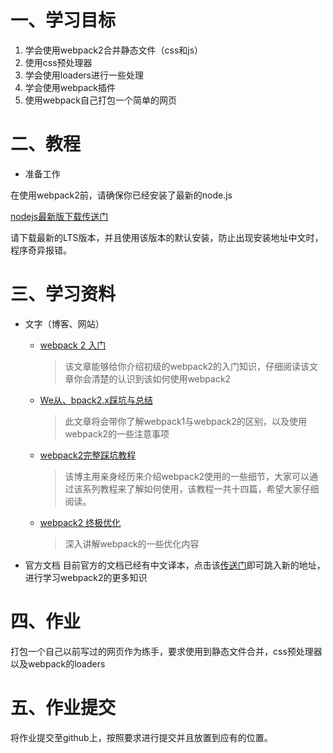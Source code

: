 # 一、学习目标
1. 学会使用webpack2合并静态文件（css和js）
2. 使用css预处理器
3. 学会使用loaders进行一些处理
4. 学会使用webpack插件
5. 使用webpack自己打包一个简单的网页

# 二、教程

* 准备工作

在使用webpack2前，请确保你已经安装了最新的node.js

[nodejs最新版下载传送门](https://nodejs.org/en/)

请下载最新的LTS版本，并且使用该版本的默认安装，防止出现安装地址中文时，程序奇异报错。

# 三、学习资料

* 文字（博客、网站）
   * [webpack 2 入门](http://www.css88.com/archives/6992)
     > 该文章能够给你介绍初级的webpack2的入门知识，仔细阅读该文章你会清楚的认识到该如何使用webpack2

   * [We从、bpack2.x踩坑与总结](http://www.tuicool.com/articles/Izy2AnJ)
     >此文章将会带你了解webpack1与webpack2的区别，以及使用webpack2的一些注意事项

   * [webpack2完整踩坑教程](http://blog.csdn.net/alanfancy/article/category/6804410)
     >该博主用亲身经历来介绍webpack2使用的一些细节，大家可以通过该系列教程来了解如何使用，该教程一共十四篇，希望大家仔细阅读。

   * [webpack2 终极优化](http://www.open-open.com/lib/view/open1483317889255.html)
     >深入讲解webpack的一些优化内容

* 官方文档
目前官方的文档已经有中文译本，点击该[传送门](http://www.css88.com/doc/webpack2/)即可跳入新的地址，进行学习webpack2的更多知识

# 四、作业
打包一个自己以前写过的网页作为练手，要求使用到静态文件合并，css预处理器以及webpack的loaders

# 五、作业提交
将作业提交至github上，按照要求进行提交并且放置到应有的位置。
